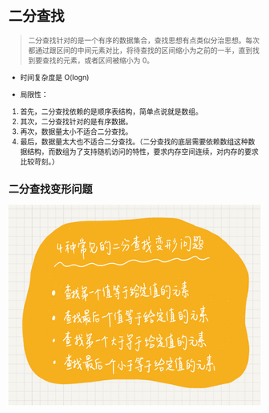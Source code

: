 # 二分查找

>二分查找针对的是一个有序的数据集合，查找思想有点类似分治思想。每次都通过跟区间的中间元素对比，将待查找的区间缩小为之前的一半，直到找到要查找的元素，或者区间被缩小为 0。

* 时间复杂度是 O(logn)

* 局限性：

1. 首先，二分查找依赖的是顺序表结构，简单点说就是数组。
2. 其次，二分查找针对的是有序数据。
3. 再次，数据量太小不适合二分查找。
4. 最后，数据量太大也不适合二分查找。（二分查找的底层需要依赖数组这种数据结构，而数组为了支持随机访问的特性，要求内存空间连续，对内存的要求比较苛刻。）

## 二分查找变形问题

<img src="./resource/二分查找变形问题.jpg" width = "600" height = "400"/>
